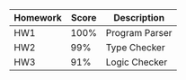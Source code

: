 

|Homework | Score | Description |
|--------|-------|--------------|
| HW1 | 100%   | Program Parser |
| HW2 | 99%    | Type Checker  |
| HW3 | 91%    | Logic Checker | 
